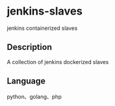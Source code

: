 # jenkins-slaves
jenkins containerized slaves

## Description   

A collection of jenkins dockerized slaves 

## Language  
python、golang、php
